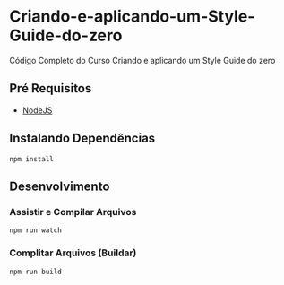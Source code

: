 # Criando-e-aplicando-um-Style-Guide-do-zero
Código Completo do Curso Criando e aplicando um Style Guide do zero

## Pré Requisitos

- [NodeJS](https://nodejs.org/en/)

## Instalando Dependências

```
npm install
```

## Desenvolvimento

### Assistir e Compilar Arquivos
```
npm run watch
```

### Complitar Arquivos (Buildar)
```
npm run build
```